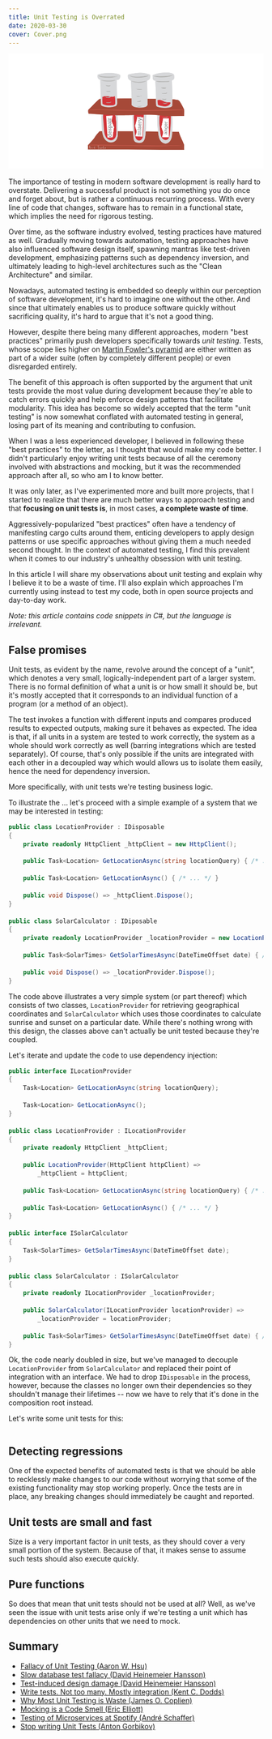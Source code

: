 ```yaml
---
title: Unit Testing is Overrated
date: 2020-03-30
cover: Cover.png
---
```


![cover](Cover.png)

The importance of testing in modern software development is really hard to overstate. Delivering a successful product is not something you do once and forget about, but is rather a continuous recurring process. With every line of code that changes, software has to remain in a functional state, which implies the need for rigorous testing.

Over time, as the software industry evolved, testing practices have matured as well. Gradually moving towards automation, testing approaches have also influenced software design itself, spawning mantras like test-driven development, emphasizing patterns such as dependency inversion, and ultimately leading to high-level architectures such as the "Clean Architecture" and similar.

Nowadays, automated testing is embedded so deeply within our perception of software development, it's hard to imagine one without the other. And since that ultimately enables us to produce software quickly without sacrificing quality, it's hard to argue that it's not a good thing.

However, despite there being many different approaches, modern "best practices" primarily push developers specifically towards *unit testing*. Tests, whose scope lies higher on [Martin Fowler's pyramid](https://martinfowler.com/articles/practical-test-pyramid.html#TheTestPyramid) are either written as part of a wider suite (often by completely different people) or even disregarded entirely.

The benefit of this approach is often supported by the argument that unit tests provide the most value during development because they're able to catch errors quickly and help enforce design patterns that facilitate modularity. This idea has become so widely accepted that the term "unit testing" is now somewhat conflated with automated testing in general, losing part of its meaning and contributing to confusion.

When I was a less experienced developer, I believed in following these "best practices" to the letter, as I thought that would make my code better. I didn't particularly enjoy writing unit tests because of all the ceremony involved with abstractions and mocking, but it was the recommended approach after all, so who am I to know better.

It was only later, as I've experimented more and built more projects, that I started to realize that there are much better ways to approach testing and that **focusing on unit tests is**, in most cases, **a complete waste of time**.

Aggressively-popularized "best practices" often have a tendency of manifesting cargo cults around them, enticing developers to apply design patterns or use specific approaches without giving them a much needed second thought. In the context of automated testing, I find this prevalent when it comes to our industry's unhealthy obsession with unit testing.

In this article I will share my observations about unit testing and explain why I believe it to be a waste of time. I'll also explain which approaches I'm currently using instead to test my code, both in open source projects and day-to-day work.

*Note: this article contains code snippets in C#, but the language is irrelevant.*

## False promises

Unit tests, as evident by the name, revolve around the concept of a "unit", which denotes a very small, logically-independent part of a larger system. There is no formal definition of what a unit is or how small it should be, but it's mostly accepted that it corresponds to an individual function of a program (or a method of an object).

The test invokes a function with different inputs and compares produced results to expected outputs, making sure it behaves as expected. The idea is that, if all units in a system are tested to work correctly, the system as a whole should work correctly as well (barring integrations which are tested separately). Of course, that's only possible if the units are integrated with each other in a decoupled way which would allows us to isolate them easily, hence the need for dependency inversion.

More specifically, with unit tests we're testing business logic.

To illustrate the ... let's proceed with a simple example of a system that we may be interested in testing:

```csharp
public class LocationProvider : IDisposable
{
    private readonly HttpClient _httpClient = new HttpClient();

    public Task<Location> GetLocationAsync(string locationQuery) { /* ... */ }

    public Task<Location> GetLocationAsync() { /* ... */ }

    public void Dispose() => _httpClient.Dispose();
}

public class SolarCalculator : IDiposable
{
    private readonly LocationProvider _locationProvider = new LocationProvider();

    public Task<SolarTimes> GetSolarTimesAsync(DateTimeOffset date) { /* ... */ }

    public void Dispose() => _locationProvider.Dispose();
}
```

The code above illustrates a very simple system (or part thereof) which consists of two classes, `LocationProvider` for retrieving geographical coordinates and `SolarCalculator` which uses those coordinates to calculate sunrise and sunset on a particular date. While there's nothing wrong with this design, the classes above can't actually be unit tested because they're coupled.

Let's iterate and update the code to use dependency injection:

```csharp
public interface ILocationProvider
{
    Task<Location> GetLocationAsync(string locationQuery);

    Task<Location> GetLocationAsync();
}

public class LocationProvider : ILocationProvider
{
    private readonly HttpClient _httpClient;

    public LocationProvider(HttpClient httpClient) =>
        _httpClient = httpClient;

    public Task<Location> GetLocationAsync(string locationQuery) { /* ... */ }

    public Task<Location> GetLocationAsync() { /* ... */ }
}

public interface ISolarCalculator
{
    Task<SolarTimes> GetSolarTimesAsync(DateTimeOffset date);
}

public class SolarCalculator : ISolarCalculator
{
    private readonly ILocationProvider _locationProvider;

    public SolarCalculator(ILocationProvider locationProvider) =>
        _locationProvider = locationProvider;

    public Task<SolarTimes> GetSolarTimesAsync(DateTimeOffset date) { /* ... */ }
}
```

Ok, the code nearly doubled in size, but we've managed to decouple `LocationProvider` from `SolarCalculator` and replaced their point of integration with an interface. We had to drop `IDisposable` in the process, however, because the classes no longer own their dependencies so they shouldn't manage their lifetimes -- now we have to rely that it's done in the composition root instead.

Let's write some unit tests for this:

```csharp

```

## Detecting regressions

One of the expected benefits of automated tests is that we should be able to recklessly make changes to our code without worrying that some of the existing functionality may stop working properly. Once the tests are in place, any breaking changes should immediately be caught and reported.



## Unit tests are small and fast

Size is a very important factor in unit tests, as they should cover a very small portion of the system. Because of that, it makes sense to assume such tests should also execute quickly.

## Pure functions

So does that mean that unit tests should not be used at all? Well, as we've seen the issue with unit tests arise only if we're testing a unit which has dependencies on other units that we need to mock.

## Summary

- [Fallacy of Unit Testing (Aaron W. Hsu)](https://www.sacrideo.us/the-fallacy-of-unit-testing)
- [Slow database test fallacy (David Heinemeier Hansson)](https://dhh.dk/2014/slow-database-test-fallacy.html)
- [Test-induced design damage (David Heinemeier Hansson)](https://dhh.dk/2014/test-induced-design-damage.html)
- [Write tests. Not too many. Mostly integration (Kent C. Dodds)](https://kentcdodds.com/blog/write-tests)
- [Why Most Unit Testing is Waste (James O. Coplien)](https://rbcs-us.com/documents/Why-Most-Unit-Testing-is-Waste.pdf)
- [Mocking is a Code Smell (Eric Elliott)](https://medium.com/javascript-scene/mocking-is-a-code-smell-944a70c90a6a)
- [Testing of Microservices at Spotify (André Schaffer)](https://labs.spotify.com/2018/01/11/testing-of-microservices)
- [Stop writing Unit Tests (Anton Gorbikov)](https://antongorbikov.com/2018/09/24/stop-writing-unit-tests)
